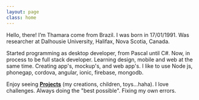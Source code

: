 ```yaml
---
layout: page
class: home
---
```


Hello, there! I’m Thamara come from Brazil. I was born in 17/01/1991. Was researcher at Dalhousie University, Halifax, Nova Scotia, Canada.

Started programming as desktop developer, from Pascal until C#. Now, in process to be full stack developer. Learning design, mobile and web at the same time. Creating app's, mockup's, and web app's. I like to use Node js, phonegap, cordova, angular, ionic, firebase, mongodb. 

Enjoy seeing <a href="../projects/index.html"><strong>Projects</strong></a> (my creations, children, toys...haha). I love challenges. Always doing the "best possible". Fixing my own errors. 
